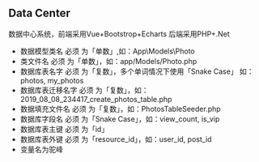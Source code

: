 ## Data Center

数据中心系统，前端采用Vue+Bootstrop+Echarts 后端采用PHP+.Net


- 数据模型类名 必须 为「单数」,如：App\Models\Photo
- 类文件名 必须 为「单数」，如：app/Models/Photo.php
- 数据库表名字 必须 为「复数」，多个单词情况下使用「Snake Case」 如：photos, my_photos
- 数据库表迁移名字 必须 为「复数」，如：2019_08_08_234417_create_photos_table.php
- 数据填充文件名 必须 为「复数」，如：PhotosTableSeeder.php
- 数据库字段名 必须 为「Snake Case」，如：view_count, is_vip
- 数据库表主键 必须 为「id」
- 数据库表外键 必须 为「resource_id」，如：user_id, post_id
- 变量名为驼峰
